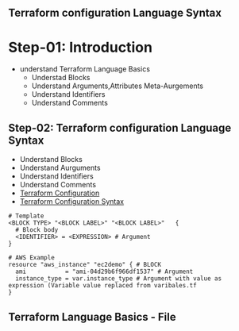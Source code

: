 ## Terraform configuration Language Syntax

# Step-01: Introduction
- understand Terraform Language Basics
    - Understad Blocks
    - Understand Arguments,Attributes Meta-Aurgements
    - Understand Identifiers
    - Understand Comments
## Step-02: Terraform configuration Language Syntax
- Understand Blocks
- Understand Aurguments
- Understand Identifiers
- Understand Comments
- [Terraform Configuration](https://www.terraform.io/docs/configuration/index.html)
- [Terraform Configuration Syntax](https://www.terraform.io/docs/configuration/syntax.html)

```t
# Template
<BLOCK TYPE> "<BLOCK LABEL>" "<BLOCK LABEL>"   {
  # Block body
  <IDENTIFIER> = <EXPRESSION> # Argument
}

# AWS Example
resource "aws_instance" "ec2demo" { # BLOCK
  ami           = "ami-04d29b6f966df1537" # Argument
  instance_type = var.instance_type # Argument with value as expression (Variable value replaced from varibales.tf
}
```

## Terraform Language Basics - File 